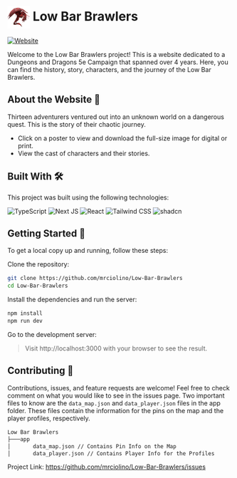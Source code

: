 <h1><img align="center" height="50" src="./public/dragon.svg"> Low Bar Brawlers </h1>

[![Website](https://img.shields.io/badge/website-live-%23af4543.svg?style=for-the-badge&logo=dungeonsanddragons&logoColor=white)](https://low-bar-brawlers.onrender.com/)

Welcome to the Low Bar Brawlers project! This is a website dedicated to a Dungeons and Dragons 5e Campaign that spanned over 4 years. Here, you can find the history, story, characters, and the journey of the Low Bar Brawlers.

## About the Website 📖

Thirteen adventurers ventured out into an unknown world on a dangerous quest. This is the story of their chaotic journey. 

* Click on a poster to view and download the full-size image for digital or print. 
* View the cast of characters and their stories.

## Built With 🛠️

This project was built using the following technologies:

![TypeScript](https://img.shields.io/badge/typescript-%23007ACC.svg?style=for-the-badge&logo=typescript&logoColor=white) ![Next JS](https://img.shields.io/badge/Next-black?style=for-the-badge&logo=next.js&logoColor=white) ![React](https://img.shields.io/badge/React-%2320232a.svg?style=for-the-badge&logo=react&logoColor=%2361DAFB) ![Tailwind CSS](https://img.shields.io/badge/tailwindcss-%2338B2AC.svg?style=for-the-badge&logo=tailwind-css&logoColor=white) ![shadcn](https://img.shields.io/badge/shadcn/ui-%23000000.svg?style=for-the-badge&logo=shadcnui&logoColor=white)


## Getting Started 🚀

To get a local copy up and running, follow these steps:

Clone the repository:
```bash
git clone https://github.com/mrciolino/Low-Bar-Brawlers
cd Low-Bar-Brawlers
```

Install the dependencies and run the server:
```bash
npm install
npm run dev
```

Go to the development server:
> Visit http://localhost:3000 with your browser to see the result.


## Contributing 🤝
Contributions, issues, and feature requests are welcome! Feel free to check comment on what you would like to see in the issues page. Two important files to know are the `data_map.json` and `data_player.json` files in the app folder. These files contain the information for the pins on the map and the player profiles, respectively.

```
Low Bar Brawlers
├───app
│       data_map.json // Contains Pin Info on the Map
│       data_player.json // Contains Player Info for the Profiles
```

Project Link: https://github.com/mrciolino/Low-Bar-Brawlers/issues
